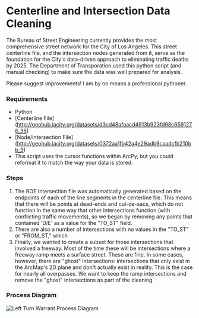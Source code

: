 # Centerline and Intersection Data Cleaning

The Bureau of Street Engineering currently provides the most comprehensive street network for the City of Los Angeles. This street centerline file, and the intersection nodes generated from it, serve as the foundation for the City's data-driven approach to eliminating traffic deaths by 2025. The Department of Transporation used this python script (and manual checking) to make sure the data was well prepared for analysis.

Please suggest improvements! I am by no means a professional pythoner.

### Requirements

- Python
- [Centerline File] (http://geohub.lacity.org/datasets/d3cd48afaacd4913b923fd98c6591276_36)
- [Node/Intersection File] (http://geohub.lacity.org/datasets/0372aa1fb42a4e29adb9caadcfb210bb_9)
- This script uses the cursor functions within ArcPy, but you could reformat it to match the way your data is stored.

### Steps

1. The BOE Intersection file was automatically generated based on the endpoints of each of the line segments in the centerline file. This means that there will be points at dead-ends and cul-de-sacs, which do not function in the same way that other intersections function (with conflicting traffic movements), so we began by removing any points that contained 'D/E' as a value for the "TO_ST" field.
2. There are also a number of intersections with no values in the "TO_ST" or "FROM_ST," which 
3. Finally, we wanted to create a subset for those intersections that involved a freeway. Most of the time these will be intersections where a freeway ramp meets a surface street. These are fine. In some cases, however, there are "ghost" intersections: intersections that only exist in the ArcMap's 2D plane and don't actually exist in reality. This is the case for nearly all overpasses. We want to keep the ramp intersections and remove the "ghost" intersections as part of the cleaning. 

### Process Diagram

![Left Turn Warrant Process Diagram](https://github.com/black-tea/VisionZero/blob/master/ProtectedLeft/HSIP_CityWide_LeftTurn.png)
